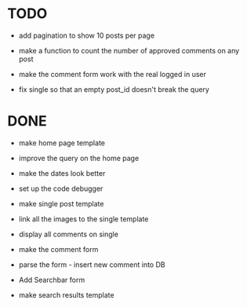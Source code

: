 TODO
====

* add pagination to show 10 posts per page


* make a function to count the number of approved comments on any post
* make the comment form work with the real logged in user

* fix single so that an empty post_id doesn't break the query 


DONE
====
* make home page template
* improve the query on the home page
* make the dates look better
* set up the code debugger

* make single post template
* link all the images to the single template
* display all comments on single

* make the comment form
* parse the form - insert new comment into DB

* Add Searchbar form
* make search results template
